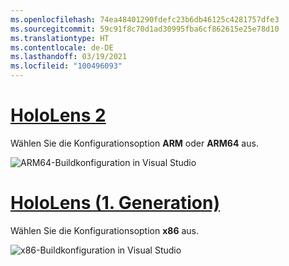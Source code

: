 ```yaml
---
ms.openlocfilehash: 74ea48401290fdefc23b6db46125c4281757dfe3
ms.sourcegitcommit: 59c91f8c70d1ad30995fba6cf862615e25e78d10
ms.translationtype: HT
ms.contentlocale: de-DE
ms.lasthandoff: 03/19/2021
ms.locfileid: "100496093"
---
```

# <a name="hololens-2"></a>[HoloLens 2](#tab/hl2)

Wählen Sie die Konfigurationsoption **ARM** oder **ARM64** aus.

![ARM64-Buildkonfiguration in Visual Studio](../images/arm64setting.png)

# <a name="hololens-1st-gen"></a>[HoloLens (1. Generation)](#tab/hl)

Wählen Sie die Konfigurationsoption **x86** aus.

![x86-Buildkonfiguration in Visual Studio](../images/x86setting.png)